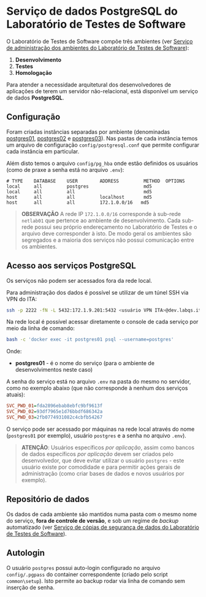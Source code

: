 # Serviço de dados **PostgreSQL** do Laboratório de Testes de Software

O Laboratório de Testes de Software compõe três ambientes (ver [Serviço de administração dos ambientes do Laboratório de Testes de Software](../httpd/README.md)):

1. **Desenvolvimento**
1. **Testes**
1. **Homologação**

Para atender a necessidade arquitetural dos desenvolvedores de aplicações de terem um servidor não-relacional, está disponível um serviço de dados **PostgreSQL**.

## Configuração

Foram criadas instâncias separadas por ambiente (denominadas [postgres01](./postgres01), [postgres02](./postgres02) e [postgres03](./postgres03)). Nas pastas de cada instância temos um arquivo de configuração `config/postgresql.conf` que permite configurar cada instância em particular.

Além disto temos o arquivo `config/pg_hba` onde estão definidos os usuários (como de praxe a senha está no arquivo `.env`):

```
# TYPE    DATABASE    USER        ADDRESS         METHOD  OPTIONS
local     all         postgres                    md5
local     all         all                         md5
host      all         all         localhost       md5
host      all         all         172.1.0.0/16   md5
```

> **OBSERVAÇÃO** A rede IP `172.1.0.0/16` corresponde à sub-rede `netlab01` que pertence ao ambiente de desenvolvimento. Cada sub-rede possui seu próprio endereçamento no Laboratório de Testes e o arquivo deve corresponder à isto. De modo geral os ambientes são segregados e a maioria dos serviços não possui comunicação entre os ambientes.

## Acesso aos serviços **PostgreSQL**

Os serviços não podem ser acessados fora da rede local.

Para administração dos dados é possível se utilizar de um túnel SSH via VPN do ITA:

```bash
ssh -p 2222 -fN -L 5432:172.1.9.201:5432 <usuário VPN ITA>@dev.labqs.ita.br
```

Na rede local é possível acessar diretamente o console de cada serviço por meio da linha de comando:

```bash
bash -c 'docker exec -it postgres01 psql --username=postgres'
```

Onde:
* **postgres01** - é o nome do serviço (para o ambiente de desenvolvimentos neste caso)

A senha do serviço está no arquivo `.env` na pasta do mesmo no servidor, como no exemplo abaixo (que não corresponde à nenhum dos serviços atuais):

```ini
SVC_PWD_01=fda2896ebab8ebfc9bf9613f
SVC_PWD_02=93df7965e1d76bbdf686342a
SVC_PWD_03=2fb0774931082c4cbfb54267
```

O serviço pode ser acessado por máquinas na rede local através do nome (`postgres01` por exemplo), usuário `postgres` e a senha no arquivo `.env`).

> **ATENÇÃO**: Usuários específicos *por aplicação*, assim como bancos de dados específicos *por aplicação* devem ser criados pelo desenvolvedor, que deve evitar utilizar o usuário `postgres` - este usuário existe por comodidade e para permitir ações gerais de administração (como criar bases de dados e novos usuários por exemplo).

## Repositório de dados

Os dados de cada ambiente são mantidos numa pasta com o mesmo nome do serviço, **fora de controle de versão**, e sob um regime de _backup_ automatizado (ver [Serviço de cópias de segurança de dados do Laboratório de Testes de Software](../backup/README.md)).

## Autologin

O usuário `postgres` possui auto-login configurado no arquivo `config/.pgpass` do container correspondente (criado pelo script `common\setup`). Isto permite ao backup rodar via linha de comando sem inserção de senha.